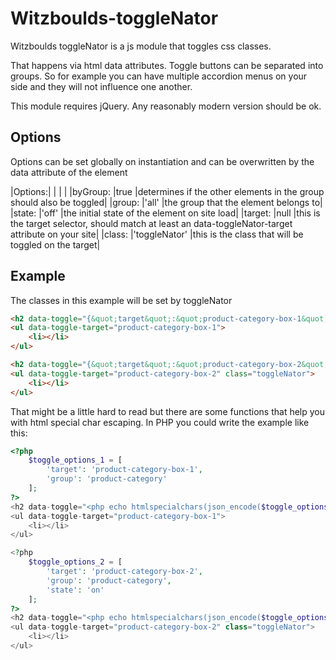 # Witzboulds-toggleNator

Witzboulds toggleNator is a js module that toggles css classes.

That happens via html data attributes.
Toggle buttons can be separated into groups. So for example you can have multiple accordion menus on your side and they will not influence one another.

This module requires jQuery. Any reasonably modern version should be ok.

## Options

Options can be set globally on instantiation and can be overwritten by the data attribute of the element

|Options:| | | |
|byGroup:    |true            |determines if the other elements in the group should also be toggled|
|group:      |'all'           |the group that the element belongs to|
|state:      |'off'           |the initial state of the element on site load|
|target:     |null            |this is the target selector, should match at least an data-toggleNator-target attribute on your site|
|class:      |'toggleNator'   |this is the class that will be toggled on the target|

## Example

The classes in this example will be set by toggleNator

```html
<h2 data-toggle="{&quot;target&quot;:&quot;product-category-box-1&quot;,&quot;group&quot;:&quot;product-category&quot;}">Trigger</h2>
<ul data-toggle-target="product-category-box-1">
    <li></li>
</ul>

<h2 data-toggle="{&quot;target&quot;:&quot;product-category-box-2&quot;,&quot;group&quot;:&quot;product-category&quot;,&quot;state&quot;:&quot;on&quot;}" class="toggle-on">Trigger 2</h2>
<ul data-toggle-target="product-category-box-2" class="toggleNator">
    <li></li>
</ul>
```

That might be a little hard to read but there are some functions that help you with html special char escaping.
In PHP you could write the example like this:

```php
<?php
    $toggle_options_1 = [
        'target': 'product-category-box-1',
        'group': 'product-category'
    ];
?>
<h2 data-toggle="<php echo htmlspecialchars(json_encode($toggle_options_1), ENT_QUOTES); ?>">Trigger</h2>
<ul data-toggle-target="product-category-box-1">
    <li></li>
</ul>

<?php
    $toggle_options_2 = [
        'target': 'product-category-box-2',
        'group': 'product-category',
        'state': 'on'
    ];
?>
<h2 data-toggle="<php echo htmlspecialchars(json_encode($toggle_options_2), ENT_QUOTES); ?>" class="toggle-on">Trigger 2</h2>
<ul data-toggle-target="product-category-box-2" class="toggleNator">
    <li></li>
</ul>
```
